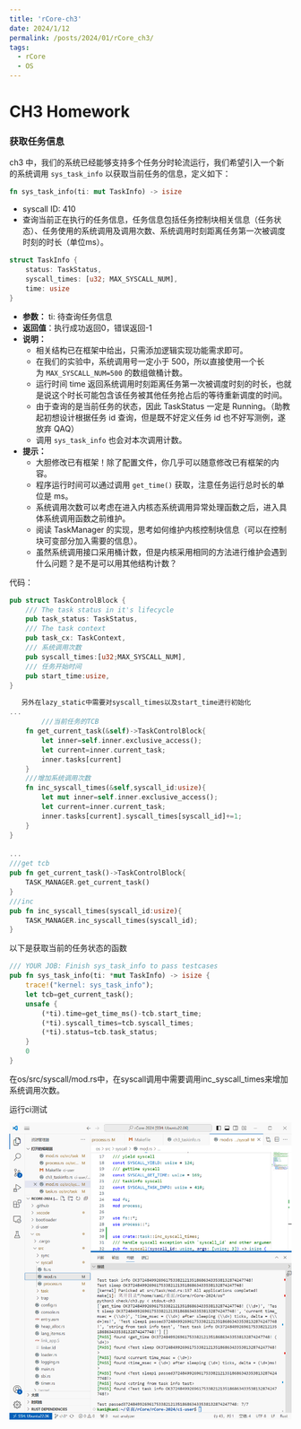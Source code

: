 ```yaml
---
title: 'rCore-ch3'
date: 2024/1/12
permalink: /posts/2024/01/rCore_ch3/
tags:
  - rCore
  - OS
---
```

<style>
/* Adjust code block font size */
.highlight {
  font-size: 20px; /* 您可以根据需要调整字体大小 */
}
</style>

# CH3 Homework

### 获取任务信息

ch3 中，我们的系统已经能够支持多个任务分时轮流运行，我们希望引入一个新的系统调用 `sys_task_info` 以获取当前任务的信息，定义如下：

```rust
fn sys_task_info(ti: mut TaskInfo) -> isize
```

- syscall ID: 410
- 查询当前正在执行的任务信息，任务信息包括任务控制块相关信息（任务状态）、任务使用的系统调用及调用次数、系统调用时刻距离任务第一次被调度时刻的时长（单位ms）。

```rust
struct TaskInfo {
    status: TaskStatus,
    syscall_times: [u32; MAX_SYSCALL_NUM],
    time: usize
}
```

- **参数：** ti: 待查询任务信息
- **返回值**：执行成功返回0，错误返回-1
- **说明：**
    - 相关结构已在框架中给出，只需添加逻辑实现功能需求即可。
    - 在我们的实验中，系统调用号一定小于 500，所以直接使用一个长为 `MAX_SYSCALL_NUM=500` 的数组做桶计数。
    - 运行时间 time 返回系统调用时刻距离任务第一次被调度时刻的时长，也就是说这个时长可能包含该任务被其他任务抢占后的等待重新调度的时间。
    - 由于查询的是当前任务的状态，因此 TaskStatus 一定是 Running。（助教起初想设计根据任务 id 查询，但是既不好定义任务 id 也不好写测例，遂放弃 QAQ）
    - 调用 `sys_task_info` 也会对本次调用计数。
- **提示：**
    - 大胆修改已有框架！除了配置文件，你几乎可以随意修改已有框架的内容。
    - 程序运行时间可以通过调用 `get_time()` 获取，注意任务运行总时长的单位是 ms。
    - 系统调用次数可以考虑在进入内核态系统调用异常处理函数之后，进入具体系统调用函数之前维护。
    - 阅读 TaskManager 的实现，思考如何维护内核控制块信息（可以在控制块可变部分加入需要的信息）。
    - 虽然系统调用接口采用桶计数，但是内核采用相同的方法进行维护会遇到什么问题？是不是可以用其他结构计数？
    

代码：

```rust
pub struct TaskControlBlock {
    /// The task status in it's lifecycle
    pub task_status: TaskStatus,
    /// The task context
    pub task_cx: TaskContext,
    /// 系统调用次数
    pub syscall_times:[u32;MAX_SYSCALL_NUM],
    /// 任务开始时间
    pub start_time:usize,
}
```

```rust
   另外在lazy_static中需要对syscall_times以及start_time进行初始化
...
		///当前任务的TCB
    fn get_current_task(&self)->TaskControlBlock{
        let inner=self.inner.exclusive_access();
        let current=inner.current_task;
        inner.tasks[current]
    }
    ///增加系统调用次数
    fn inc_syscall_times(&self,syscall_id:usize){
        let mut inner=self.inner.exclusive_access();
        let current=inner.current_task;
        inner.tasks[current].syscall_times[syscall_id]+=1;
    }
}

...
///get tcb
pub fn get_current_task()->TaskControlBlock{
    TASK_MANAGER.get_current_task()
}
///inc 
pub fn inc_syscall_times(syscall_id:usize){
    TASK_MANAGER.inc_syscall_times(syscall_id);
}
```

以下是获取当前的任务状态的函数

```rust
/// YOUR JOB: Finish sys_task_info to pass testcases
pub fn sys_task_info(ti: *mut TaskInfo) -> isize {
    trace!("kernel: sys_task_info");
    let tcb=get_current_task();
    unsafe {
        (*ti).time=get_time_ms()-tcb.start_time;
        (*ti).syscall_times=tcb.syscall_times;
        (*ti).status=tcb.task_status;
    }
    0
}
```

在os/src/syscall/mod.rs中，在syscall调用中需要调用inc_syscall_times来增加系统调用次数。

运行ci测试

![pic1](/images/rCore/ch3-1.png)
